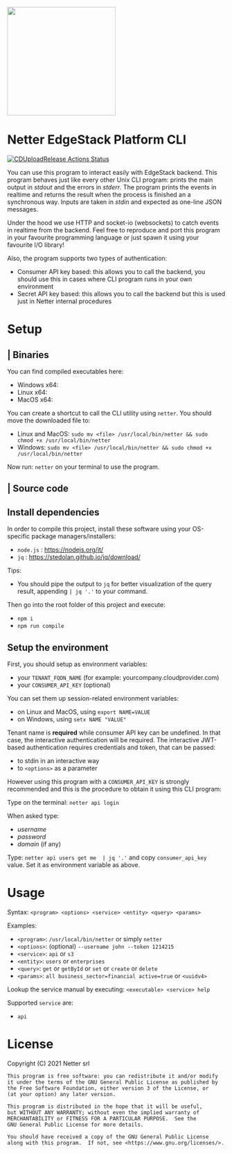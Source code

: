 [<img src="https://www.netter.io/assets/images/logo_netter_intero_sfondonero.png" style="width:250px;">](https://www.netter.io/)

# Netter EdgeStack Platform CLI

[![CDUploadRelease Actions Status](https://github.com/nettersrl/cli/workflows/CDUploadRelease/badge.svg)](https://github.com/nettersrl/cli/actions)

You can use this program to interact easily with EdgeStack backend.
This program behaves just like every other Unix CLI program: prints the main output in *stdout* and the errors in *stderr*.
The program prints the events in realtime and returns the result when the process is finished an a synchronous way.
Inputs are taken in *stdin* and expected as one-line JSON messages.

Under the hood we use HTTP and socket-io (websockets) to catch events in realtime from the backend. Feel free to reproduce and port this program in your favourite programming language or just spawn it using your favourite I/O library!

Also, the program supports two types of authentication:

- Consumer API key based: this allows you to call the backend, you should use this in cases where CLI program runs in your own environment
- Secret API key based: this allows you to call the backend but this is used just in Netter internal procedures

# Setup

| Binaries
---

You can find compiled executables here:
- Windows x64: 
- Linux x64: 
- MacOS x64:

You can create a shortcut to call the CLI utility using ```netter```. You should move the downloaded file to:
- Linux and MacOS: ```sudo mv <file> /usr/local/bin/netter && sudo chmod +x /usr/local/bin/netter```
- Windows: ```sudo mv <file> /usr/local/bin/netter && sudo chmod +x /usr/local/bin/netter```

Now run: ```netter``` on your terminal to use the program.

| Source code
----
## Install dependencies

In order to compile this project, install these software using your OS-specific package managers/installers: 
- ```node.js``` : https://nodejs.org/it/
- ```jq``` : https://stedolan.github.io/jq/download/ 

Tips: 
- You should pipe the output to ```jq``` for better visualization of the query result, appending ```| jq '.'``` to your command.

Then go into the root folder of this project and execute:
- ```npm i``` 
- ```npm run compile```

## Setup the environment

First, you should setup as environment variables:
- your ```TENANT_FQDN_NAME``` (for example: yourcompany.cloudprovider.com)
- your ```CONSUMER_API_KEY``` (optional)

You can set them up session-related environment variables:
- on Linux and MacOS, using ```export NAME=VALUE```
- on Windows, using ```setx NAME "VALUE"```

Tenant name is **required** while consumer API key can be undefined. In that case, the interactive authentication will be required. The interactive JWT-based authentication requires credentials and token, that can be passed: 
- to stdin in an interactive way
- to ```<options>``` as a parameter

However using this program with a ```CONSUMER_API_KEY``` is strongly recommended and this is the procedure to obtain it using this CLI program:

Type on the terminal: ```netter api login``` 

When asked type:
- *username* 
- *password*
- *domain* (if any)

Type: ```netter api users get me  | jq '.'``` and copy ```consumer_api_key``` value. Set it as environment variable as above.

# Usage

Syntax: ```<program> <options> <service> <entity> <query> <params>```

Examples: 
- ```<program>```: ```/usr/local/bin/netter``` or simply ```netter```
- ```<options>```: (optional) ```--username john --token 1214215```
- ```<service>```: ```api``` or ```s3```
- ```<entity>```: ```users``` or ```enterprises```
- ```<query>```: ```get``` or ```getById``` or ```set``` or ```create``` or ```delete```
- ```<params>```: ```all business_sector=financial active=true``` or ```<uuidv4>```

Lookup the service manual by executing: ```<executable> <service> help```

Supported ```service``` are:
- ```api```

# License

Copyright (C) 2021 Netter srl

    This program is free software: you can redistribute it and/or modify
    it under the terms of the GNU General Public License as published by
    the Free Software Foundation, either version 3 of the License, or
    (at your option) any later version.

    This program is distributed in the hope that it will be useful,
    but WITHOUT ANY WARRANTY; without even the implied warranty of
    MERCHANTABILITY or FITNESS FOR A PARTICULAR PURPOSE.  See the
    GNU General Public License for more details.

    You should have received a copy of the GNU General Public License
    along with this program.  If not, see <https://www.gnu.org/licenses/>.